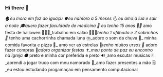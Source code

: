 ### Hi there 👋

🏠_eu moro em foz do iguaçu
🫀_eu namoro a 5 meses 
🌜_ eu amo a lua e sair a noite
🎓_quero fazer faculdade de medicina 
🥳_ eu tenho 15 anos 
🧟‍♀️_ amo festa de hallowen 
💇🏻‍♀️_trabalho em salão
👩‍👦‍👦_tenho 1 afilhado e 2 sobrinhos
🐶_ tenho uma cachorrinha chamada luna
⛈️_adoro o som da chuva
🍕_ minha comida favorita e pizza
🌌_ amo ver as estrelas
🧸_tenho muitos ursos
🛒_ adoro fazer compras 
🎉_adoro organizar festas
✝️_meu ponto de paz eu encontro na igreja
⚫️_ preto e minha cor preferida e preto
🔊_amo escutar musicas
🃏_aprendi a jogar truco com meu namorado
💌_amo fazer presentes a mão
🗒️_eu estou estudando progamaçao em pensamento computacional




  

  





